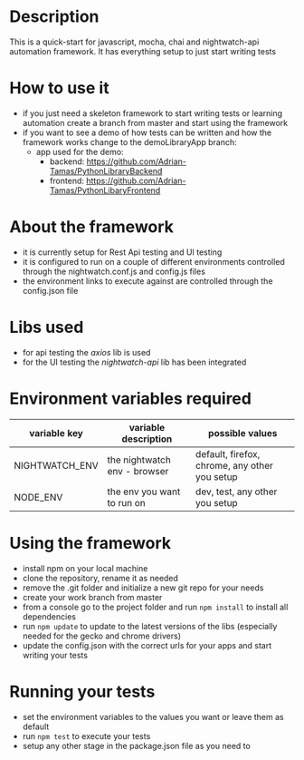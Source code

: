# Description
This is a quick-start for javascript, mocha, chai and nightwatch-api automation framework. It has everything setup to just start writing tests

# How to use it
* if you just need a skeleton framework to start writing tests or learning automation create a branch from master and start using the framework
* if you want to see a demo of how tests can be written and how the framework works change to the demoLibraryApp branch:
    * app used for the demo:
        * backend: https://github.com/Adrian-Tamas/PythonLibraryBackend
        * frontend: https://github.com/Adrian-Tamas/PythonLibaryFrontend

# About the framework
* it is currently setup for Rest Api testing and UI testing
* it is configured to run on a couple of different environments controlled through the nightwatch.conf.js and config.js files
* the environment links to execute against are controlled through the config.json file

# Libs used
* for api testing the _axios_ lib is used
* for the UI testing the _nightwatch-api_ lib has been integrated 

# Environment variables required
| variable key | variable description | possible values |
|--------------|----------------------|-----------------|
|NIGHTWATCH_ENV | the nightwatch env - browser | default, firefox, chrome, any other you setup |
|NODE_ENV | the env you want to run on | dev, test, any other you setup |

# Using the framework
* install npm on your local machine
* clone the repository, rename it as needed
* remove the .git folder and initialize a new git repo for your needs
* create your work branch from master
* from a console go to the project folder and run `npm install` to install all dependencies
* run `npm update` to update to the latest versions of the libs (especially needed for the gecko and chrome drivers)
* update the config.json with the correct urls for your apps and start writing your tests

# Running your tests
* set the environment variables to the values you want or leave them as default
* run `npm test` to execute your tests
* setup any other stage in the package.json file as you need to
